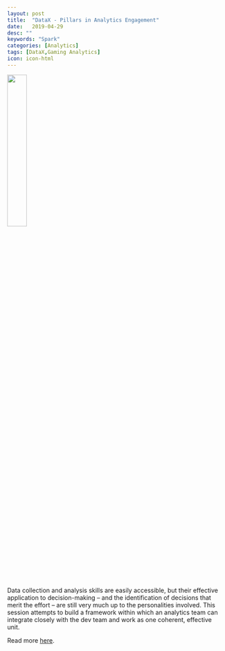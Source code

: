 ```yaml
---
layout: post
title:  "DataX - Pillars in Analytics Engagement"
date:   2019-04-29
desc: ""
keywords: "Spark"
categories: [Analytics]
tags: [DataX,Gaming Analytics]
icon: icon-html
---
```


<img src="{{ site.img_path }}/datax/andrei-headshot.jpg" width="30%" display="block">


Data collection and analysis skills are easily accessible, but their effective application to decision-making – and the identification of decisions that merit the effort – are still very much up to the personalities involved. This session attempts to build a framework within which an analytics team can integrate closely with the dev team and work as one coherent, effective unit.

Read more [here](https://www.theinnovationenterprise.com/summits/gaming-analytics-summit-san-francisco-2019/agenda?_ga=2.210624405.1276306666.1556552659-759658737.1555905947).